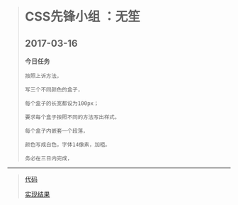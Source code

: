 > #  CSS先锋小组 ：无笙
> ## 2017-03-16    
> **今日任务**
> 
>     按照上诉方法，
>     
>     写三个不同颜色的盒子，
>     
>     每个盒子的长宽都设为100px；
>     
>     要求每个盒子按照不同的方法写出样式。
>     
>     每个盒子内嵌套一个段落，
>     
>     颜色写成白色，字体14像素，加粗。
>     
>     务必在三日内完成，
>     
---
>    [代码](https://github.com/Mao605569464/task01)
> 
>    [实现结果](https://mao605569464.github.io/task01/)
